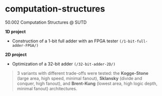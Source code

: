 # computation-structures
50.002 Computation Structures @ SUTD

__1D project__
* Construction of a 1-bit full adder with an FPGA tester `(/1-bit-full-adder-FPGA/)`

__2D project__
* Optimization of a 32-bit adder `(/32-bit-adder-2D/)`
>3 variants with different trade-offs were tested: the __Kogge-Stone__ (large area, high speed, minimal fanout), __Sklansky__ (divide and conquer, high fanout), and __Brent-Kung__ (lowest area, high logic depth, minimal fanout) architectures.
